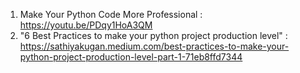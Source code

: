 1. Make Your Python Code More Professional : https://youtu.be/PDqy1HoA3QM
2. "6 Best Practices to make your python project production level" : https://sathiyakugan.medium.com/best-practices-to-make-your-python-project-production-level-part-1-71eb8ffd7344
